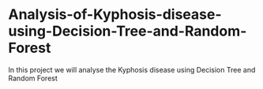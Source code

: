 # Analysis-of-Kyphosis-disease-using-Decision-Tree-and-Random-Forest
In this project we will analyse the Kyphosis disease using Decision Tree and Random Forest 
